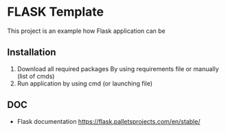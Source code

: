 # FLASK Template

This project is an example how Flask application can be 

## Installation

1. Download all required packages
    By using requirements file
    or manually (list of cmds)
2. Run application by using cmd (or launching file)

## DOC
* Flask documentation https://flask.palletsprojects.com/en/stable/

